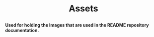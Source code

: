 # <p align="center">Assets</p>

#### Used for holding the Images that are used in the README repository documentation.
